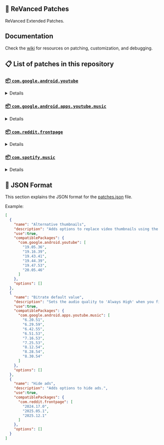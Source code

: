## 🧩 ReVanced Patches

ReVanced Extended Patches.

## Documentation

Check the [wiki](https://github.com/anddea/revanced-patches/wiki) for resources on patching, customization, and debugging.

## 📋 List of patches in this repository

### [📦 `com.google.android.youtube`](https://play.google.com/store/apps/details?id=com.google.android.youtube)
<details>

| 💊 Patch | 📜 Description | 🏹 Target Version |
|:--------:|:--------------:|:-----------------:|
| `Adds options to display useful overlay buttons in the video player.` | null | 19.05.36 ~ 20.05.46 |
| `Alternative thumbnails` | Adds options to replace video thumbnails using the DeArrow API or image captures from the video. | 19.05.36 ~ 20.05.46 |
| `Ambient mode control` | Adds options to disable Ambient mode and to bypass Ambient mode restrictions. | 19.05.36 ~ 20.05.46 |
| `Bypass URL redirects` | Adds an option to bypass URL redirects and open the original URL directly. | 19.05.36 ~ 20.05.46 |
| `Bypass image region restrictions` | Adds an option to use a different host for static images, so that images blocked in some countries can be received. | 19.05.36 ~ 20.05.46 |
| `Change form factor` | Adds an option to change the UI appearance to a phone, tablet, or automotive device. | 19.05.36 ~ 20.05.46 |
| `Change live ring click action` | Adds an option to open the channel instead of the live stream when clicking on the live ring. | 19.05.36 ~ 20.05.46 |
| `Change player flyout menu toggles` | Adds an option to use text toggles instead of switch toggles within the additional settings menu. | 19.05.36 ~ 20.05.46 |
| `Change share sheet` | Adds an option to change the in-app share sheet to the system share sheet. | 19.05.36 ~ 20.05.46 |
| `Change start page` | Adds an option to set which page the app opens in instead of the homepage. | 19.05.36 ~ 20.05.46 |
| `Custom Shorts action buttons` | Changes, at compile time, the icon of the action buttons of the Shorts player. | 19.05.36 ~ 20.05.46 |
| `Custom branding icon for YouTube` | Changes the YouTube app icon to the icon specified in patch options. | 19.05.36 ~ 20.05.46 |
| `Custom branding name for YouTube` | Changes the YouTube app name to the name specified in patch options. | 19.05.36 ~ 20.05.46 |
| `Custom double tap length` | Adds Double-tap to seek values that are specified in patch options. | 19.05.36 ~ 20.05.46 |
| `Custom header for YouTube` | Applies a custom header in the top left corner within the app. | 19.05.36 ~ 20.05.46 |
| `Description components` | Adds options to hide and disable description components. | 19.05.36 ~ 20.05.46 |
| `Disable QUIC protocol` | Adds an option to disable CronetEngine's QUIC protocol. | 19.05.36 ~ 20.05.46 |
| `Disable forced auto audio tracks` | Adds an option to disable audio tracks from being automatically enabled. | 19.05.36 ~ 20.05.46 |
| `Disable forced auto captions` | Adds an option to disable captions from being automatically enabled. | 19.05.36 ~ 20.05.46 |
| `Disable haptic feedback` | Adds options to disable haptic feedback when swiping in the video player. | 19.05.36 ~ 20.05.46 |
| `Disable layout updates` | Adds an option to disable layout updates by server. | 19.05.36 ~ 20.05.46 |
| `Disable resuming Miniplayer on startup` | Adds an option to disable the Miniplayer 'Continue watching' from resuming on app startup. | 19.05.36 ~ 20.05.46 |
| `Disable resuming Shorts on startup` | Adds an option to disable the Shorts player from resuming on app startup when Shorts were last being watched. | 19.05.36 ~ 20.05.46 |
| `Disable sign in to TV popup` | Adds an option to disable the popup asking to sign into a TV on the same local network. | 19.05.36 ~ 20.05.46 |
| `Disable splash animation` | Adds an option to disable the splash animation on app startup. | 19.05.36 ~ 20.05.46 |
| `Enable debug logging` | Adds an option for debugging and exporting RVX logs to the clipboard. | 19.05.36 ~ 20.05.46 |
| `Enable gradient loading screen` | Adds an option to enable the gradient loading screen. | 19.05.36 ~ 20.05.46 |
| `Force player buttons background` | Changes the dark background surrounding the video player controls at compile time. | 19.05.36 ~ 20.05.46 |
| `Fullscreen components` | Adds options to hide or change components related to fullscreen. | 19.05.36 ~ 20.05.46 |
| `GmsCore support` | Allows the app to work without root by using a different package name when patched using a GmsCore instead of Google Play Services. | 19.05.36 ~ 20.05.46 |
| `Hide Shorts dimming` | Removes, at compile time, the dimming effect at the top and bottom of Shorts videos. | 19.05.36 ~ 20.05.46 |
| `Hide accessibility controls dialog` | Removes, at compile time, accessibility controls dialog 'Turn on accessibility controls for the video player?'. | 19.05.36 ~ 20.05.46 |
| `Hide action buttons` | Adds options to hide action buttons under videos. | 19.05.36 ~ 20.05.46 |
| `Hide ads` | Adds options to hide ads. | 19.05.36 ~ 20.05.46 |
| `Hide comments components` | Adds options to hide components related to comments. | 19.05.36 ~ 20.05.46 |
| `Hide feed components` | Adds options to hide components related to feeds. | 19.05.36 ~ 20.05.46 |
| `Hide feed flyout menu` | Adds the ability to hide feed flyout menu components using a custom filter. | 19.05.36 ~ 20.05.46 |
| `Hide layout components` | Adds options to hide general layout components. | 19.05.36 ~ 20.05.46 |
| `Hide player buttons` | Adds options to hide buttons in the video player. | 19.05.36 ~ 20.05.46 |
| `Hide player flyout menu` | Adds options to hide player flyout menu components. | 19.05.36 ~ 20.05.46 |
| `Hide shortcuts` | Remove, at compile time, the app shortcuts that appears when the app icon is long pressed. | 19.05.36 ~ 20.05.46 |
| `Hook YouTube Music actions` | Adds support for opening music in RVX Music using the in-app YouTube Music button. | 19.05.36 ~ 20.05.46 |
| `Hook download actions` | Adds support to download videos with an external downloader app using the in-app download button. | 19.05.36 ~ 20.05.46 |
| `MaterialYou` | Applies the MaterialYou theme for Android 12+ devices. | 19.05.36 ~ 20.05.46 |
| `Miniplayer` | Adds options to change the in-app minimized player, and if patching target 19.16+ adds options to use modern miniplayers. | 19.05.36 ~ 20.05.46 |
| `Navigation bar components` | Adds options to hide or change components related to the navigation bar. | 19.05.36 ~ 20.05.46 |
| `Open links externally` | Adds an option to always open links in your browser instead of the in-app browser. | 19.05.36 ~ 20.05.46 |
| `Overlay buttons` | Adds options to display useful overlay buttons in the video player. | 19.05.36 ~ 20.05.46 |
| `Player components` | Adds options to hide or change components related to the video player. | 19.05.36 ~ 20.05.46 |
| `Remove background playback restrictions` | Removes restrictions on background playback, including for music and kids videos. | 19.05.36 ~ 20.05.46 |
| `Remove viewer discretion dialog` | Adds an option to remove the dialog that appears when opening a video that has been age-restricted by accepting it automatically. This does not bypass the age restriction. | 19.05.36 ~ 20.05.46 |
| `Return YouTube Dislike` | Adds an option to show the dislike count of videos using the Return YouTube Dislike API. | 19.05.36 ~ 20.05.46 |
| `Return YouTube Username` | Adds an option to replace YouTube handles with usernames in comments using YouTube Data API v3. | 19.05.36 ~ 20.05.46 |
| `Sanitize sharing links` | Adds an option to sanitize sharing links by removing tracking query parameters. | 19.05.36 ~ 20.05.46 |
| `Seekbar components` | Adds options to hide or change components related to the seekbar. | 19.05.36 ~ 20.05.46 |
| `Set Transcript Cookies` | Adds an option to set Cookies in YouTube Transcript API requests. | 19.05.36 ~ 20.05.46 |
| `Settings for YouTube` | Applies mandatory patches to implement ReVanced Extended settings into the application. | 19.05.36 ~ 20.05.46 |
| `Shorts components` | Adds options to hide or change components related to YouTube Shorts. | 19.05.36 ~ 20.05.46 |
| `Snack bar components` | Adds options to hide or change components related to the snack bar. | 19.05.36 ~ 20.05.46 |
| `SponsorBlock` | Adds options to enable and configure SponsorBlock, which can skip undesired video segments, such as sponsored content. | 19.05.36 ~ 20.05.46 |
| `Spoof app version` | Adds options to spoof the YouTube client version. This can be used to restore old UI elements and features. | 19.43.41 ~ 20.05.46 |
| `Spoof watch history` | Adds an option to change the domain of the watch history or check its status. | 19.05.36 ~ 20.05.46 |
| `Swipe controls` | Adds options for controlling volume and brightness with swiping, and whether to enter fullscreen when swiping down below the player. | 19.05.36 ~ 20.05.46 |
| `Theme` | Changes the app's themes to the values specified in patch options. | 19.05.36 ~ 20.05.46 |
| `Toolbar components` | Adds options to hide or change components located on the toolbar, such as the search bar, header, and toolbar buttons. | 19.05.36 ~ 20.05.46 |
| `Translations for YouTube` | Add translations or remove string resources. | 19.05.36 ~ 20.05.46 |
| `Video playback` | Adds options to customize settings related to video playback, such as default video quality and playback speed. | 19.05.36 ~ 20.05.46 |
| `Visual preferences icons for YouTube` | Adds icons to specific preferences in the settings. | 19.05.36 ~ 20.05.46 |
</details>

### [📦 `com.google.android.apps.youtube.music`](https://play.google.com/store/apps/details?id=com.google.android.apps.youtube.music)
<details>

| 💊 Patch | 📜 Description | 🏹 Target Version |
|:--------:|:--------------:|:-----------------:|
| `Bitrate default value` | Sets the audio quality to 'Always High' when you first install the app. | 6.20.51 ~ 8.30.54 |
| `Bypass image region restrictions` | Adds an option to use a different host for static images, so that images blocked in some countries can be received. | 6.20.51 ~ 8.30.54 |
| `Certificate spoof` | Enables YouTube Music to work with Android Auto by spoofing the YouTube Music certificate. | 6.20.51 ~ 8.30.54 |
| `Change share sheet` | Adds an option to change the in-app share sheet to the system share sheet. | 6.20.51 ~ 8.30.54 |
| `Change start page` | Adds an option to set which page the app opens in instead of the homepage. | 6.20.51 ~ 8.30.54 |
| `Custom branding icon for YouTube Music` | Changes the YouTube Music app icon to the icon specified in patch options. | 6.20.51 ~ 8.30.54 |
| `Custom branding name for YouTube Music` | Changes the YouTube Music app name to the name specified in patch options. | 6.20.51 ~ 8.30.54 |
| `Custom header for YouTube Music` | Applies a custom header in the top left corner within the app. | 6.20.51 ~ 8.30.54 |
| `Dark theme` | Changes the app's dark theme to the values specified in patch options. | 6.20.51 ~ 8.30.54 |
| `Disable Cairo splash animation` | Adds an option to disable Cairo splash animation. | 7.16.53 ~ 8.30.54 |
| `Disable QUIC protocol` | Adds an option to disable CronetEngine's QUIC protocol. | 6.20.51 ~ 8.30.54 |
| `Disable dislike redirection` | Adds an option to disable redirection to the next track when clicking the Dislike button. | 6.20.51 ~ 8.30.54 |
| `Disable forced auto captions` | Adds an option to disable captions from being automatically enabled. | 6.20.51 ~ 8.30.54 |
| `Disable music video in album` | Adds option to redirect music videos from albums for non-premium users. | 6.20.51 ~ 8.30.54 |
| `Enable debug logging` | Adds an option for debugging. | 6.20.51 ~ 8.30.54 |
| `Enable landscape mode` | Adds an option to enable landscape mode when rotating the screen on phones. | 6.20.51 ~ 8.30.54 |
| `Flyout menu components` | Adds options to hide or change flyout menu components. | 6.20.51 ~ 8.30.54 |
| `GmsCore support` | Allows the app to work without root by using a different package name when patched using a GmsCore instead of Google Play Services. | 6.20.51 ~ 8.30.54 |
| `Hide account components` | Adds options to hide components related to the account menu. | 6.20.51 ~ 8.30.54 |
| `Hide action bar components` | Adds options to hide action bar components and replace the offline download button with an external download button. | 6.20.51 ~ 8.30.54 |
| `Hide ads` | Adds options to hide ads. | 6.20.51 ~ 8.30.54 |
| `Hide layout components` | Adds options to hide general layout components. | 6.20.51 ~ 8.30.54 |
| `Hide overlay filter` | Removes, at compile time, the dark overlay that appears when player flyout menus are open. | 6.20.51 ~ 8.30.54 |
| `Hide player overlay filter` | Removes, at compile time, the dark overlay that appears when single-tapping in the player. | 6.20.51 ~ 8.30.54 |
| `Navigation bar components` | Adds options to hide or change components related to the navigation bar. | 6.20.51 ~ 8.30.54 |
| `Player components` | Adds options to hide or change components related to the player. | 6.20.51 ~ 8.30.54 |
| `Remove background playback restrictions` | Removes restrictions on background playback, including for kids videos. | 6.20.51 ~ 8.30.54 |
| `Remove viewer discretion dialog` | Adds an option to remove the dialog that appears when opening a video that has been age-restricted by accepting it automatically. This does not bypass the age restriction. | 6.20.51 ~ 8.30.54 |
| `Restore old style library shelf` | Adds an option to return the Library tab to the old style. | 6.20.51 ~ 8.30.54 |
| `Return YouTube Dislike` | Adds an option to show the dislike count of songs using the Return YouTube Dislike API. | 6.20.51 ~ 8.30.54 |
| `Return YouTube Username` | Adds an option to replace YouTube handles with usernames in comments using YouTube Data API v3. | 6.20.51 ~ 8.30.54 |
| `Sanitize sharing links` | Adds an option to sanitize sharing links by removing tracking query parameters. | 6.20.51 ~ 8.30.54 |
| `Settings for YouTube Music` | Applies mandatory patches to implement ReVanced Extended settings into the application. | 6.20.51 ~ 8.30.54 |
| `SponsorBlock` | Adds options to enable and configure SponsorBlock, which can skip undesired video segments, such as non-music sections. | 6.20.51 ~ 8.30.54 |
| `Spoof app version` | Adds options to spoof the YouTube Music client version. This can be used to restore old UI elements and features. | 6.42.55 ~ 8.30.54 |
| `Translations for YouTube Music` | Add translations or remove string resources. | 6.20.51 ~ 8.30.54 |
| `Video playback` | Adds options to customize settings related to video playback, such as default video quality and playback speed. | 6.20.51 ~ 8.30.54 |
| `Visual preferences icons for YouTube Music` | Adds icons to specific preferences in the settings. | 6.20.51 ~ 8.30.54 |
| `Watch history` | Adds an option to change the domain of the watch history or check its status. | 6.20.51 ~ 8.30.54 |
</details>

### [📦 `com.reddit.frontpage`](https://play.google.com/store/apps/details?id=com.reddit.frontpage)
<details>

| 💊 Patch | 📜 Description | 🏹 Target Version |
|:--------:|:--------------:|:-----------------:|
| `Change package name` | Changes the package name for Reddit to the name specified in patch options. | 2024.17.0 ~ 2025.12.1 |
| `Custom branding name for Reddit` | Changes the Reddit app name to the name specified in patch options. | 2024.17.0 ~ 2025.12.1 |
| `Disable screenshot popup` | Adds an option to disable the popup that appears when taking a screenshot. | 2024.17.0 ~ 2025.12.1 |
| `Hide Recently Visited shelf` | Adds an option to hide the Recently Visited shelf in the sidebar. | 2024.17.0 ~ 2025.12.1 |
| `Hide Trending Today shelf` | Adds an option to hide the Trending Today shelf from search suggestions. | 2024.17.0 ~ 2025.12.1 |
| `Hide ads` | Adds options to hide ads. | 2024.17.0 ~ 2025.12.1 |
| `Hide navigation buttons` | Adds options to hide buttons in the navigation bar. | 2024.17.0 ~ 2025.12.1 |
| `Hide recommended communities shelf` | Adds an option to hide the recommended communities shelves in subreddits. | 2024.17.0 ~ 2025.12.1 |
| `Open links directly` | Adds an option to skip over redirection URLs in external links. | 2024.17.0 ~ 2025.12.1 |
| `Open links externally` | Adds an option to always open links in your browser instead of in the in-app-browser. | 2024.17.0 ~ 2025.12.1 |
| `Premium icon` | Unlocks premium app icons. | 2024.17.0 ~ 2025.12.1 |
| `Remove subreddit dialog` | Adds options to remove the NSFW community warning and notifications suggestion dialogs by dismissing them automatically. | 2024.17.0 ~ 2025.12.1 |
| `Sanitize sharing links` | Adds an option to sanitize sharing links by removing tracking query parameters. | 2024.17.0 ~ 2025.12.1 |
| `Settings for Reddit` | Applies mandatory patches to implement ReVanced Extended settings into the application. | 2024.17.0 ~ 2025.12.1 |
</details>

### [📦 `com.spotify.music`](https://play.google.com/store/apps/details?id=com.spotify.music)
<details>

| 💊 Patch | 📜 Description | 🏹 Target Version |
|:--------:|:--------------:|:-----------------:|
| `Change lyrics provider` | Changes the lyrics provider to a custom one. | ALL |
| `Custom branding name for Spotify` | Changes the Spotify app name to the name specified in patch options. | ALL |
| `Custom theme` | Applies a custom theme (defaults to amoled black) | ALL |
| `Fix Facebook login` | Fix logging in with Facebook when the app is patched by always opening the login in a web browser window. | ALL |
| `Fix third party launchers widgets` | Fixes Spotify widgets not working in third party launchers, like Nova Launcher. | ALL |
| `Hide Create button` | Hides the "Create" button in the navigation bar. | ALL |
| `Lyrics search` | Displays a "Search Lyrics" panel in the Main Activity that searches for lyrics on Google, and song meanings on Songtell. The activity is set to SpotifyMainActivity, so the "Search Lyrics" panel won't be shown in NowPlayingActivity (Player view) or possibly other activities. | ALL |
| `Sanitize sharing links` | Removes the tracking query parameters from links before they are shared. | ALL |
| `Unlock Premium` | Unlocks Spotify Premium features. Server-sided features like downloading songs are still locked. | ALL |
</details>



## 📝 JSON Format

This section explains the JSON format for the [patches.json](patches.json) file.

Example:

```json
[
  {
    "name": "Alternative thumbnails",
    "description": "Adds options to replace video thumbnails using the DeArrow API or image captures from the video.",
    "use":true,
    "compatiblePackages": {
      "com.google.android.youtube": [
        "19.05.36",
        "19.16.39",
        "19.43.41",
        "19.44.39",
        "19.47.53",
        "20.05.46"
      ]
    },
    "options": []
  },
  {
    "name": "Bitrate default value",
    "description": "Sets the audio quality to 'Always High' when you first install the app.",
    "use":true,
    "compatiblePackages": {
      "com.google.android.apps.youtube.music": [
        "6.20.51",
        "6.29.59",
        "6.42.55",
        "6.51.53",
        "7.16.53",
        "7.25.53",
        "8.12.54",
        "8.28.54",
        "8.30.54"
      ]
    },
    "options": []
  },
  {
    "name": "Hide ads",
    "description": "Adds options to hide ads.",
    "use":true,
    "compatiblePackages": {
      "com.reddit.frontpage": [
        "2024.17.0",
        "2025.05.1",
        "2025.12.1"
      ]
    },
    "options": []
  }
]
```